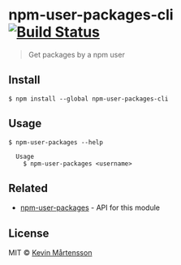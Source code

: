 # npm-user-packages-cli [![Build Status](https://travis-ci.org/kevva/npm-user-packages-cli.svg?branch=master)](https://travis-ci.org/kevva/npm-user-packages-cli)

> Get packages by a npm user


## Install

```
$ npm install --global npm-user-packages-cli
```


## Usage

```
$ npm-user-packages --help

  Usage
    $ npm-user-packages <username>
```


## Related

* [npm-user-packages](https://github.com/kevva/npm-user-packages) - API for this module


## License

MIT © [Kevin Mårtensson](https://github.com/kevva)
